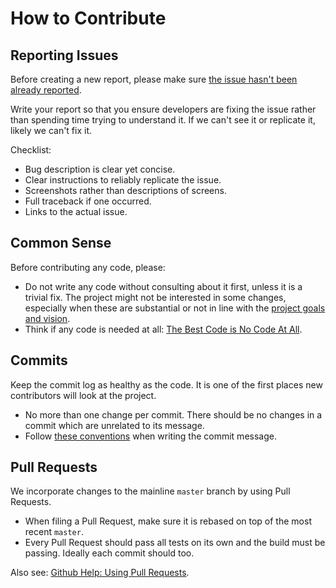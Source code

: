 How to Contribute
=================

Reporting Issues
----------------

Before creating a new report, please make sure [the issue hasn't been already
reported](https://github.com/evernote/zing/issues/).


Write your report so that you ensure developers are fixing the issue rather than
spending time trying to understand it.  If we can't see it or replicate it,
likely we can't fix it.

Checklist:

* Bug description is clear yet concise.
* Clear instructions to reliably replicate the issue.
* Screenshots rather than descriptions of screens.
* Full traceback if one occurred.
* Links to the actual issue.


Common Sense
------------

Before contributing any code, please:

* Do not write any code without consulting about it first, unless it is a
  trivial fix. The project might not be interested in some changes, especially
  when these are substantial or not in line with the [project goals and
  vision](https://github.com/evernote/zing/blob/master/GOALS.md).
* Think if any code is needed at all: [The Best Code is No Code At
  All](http://blog.codinghorror.com/the-best-code-is-no-code-at-all/).


Commits
-------

Keep the commit log as healthy as the code. It is one of the first places new
contributors will look at the project.

* No more than one change per commit. There should be no changes in a commit
  which are unrelated to its message.
* Follow [these conventions](http://chris.beams.io/posts/git-commit/) when
  writing the commit message.


Pull Requests
-------------

We incorporate changes to the mainline `master` branch by using Pull Requests.

* When filing a Pull Request, make sure it is rebased on top of the most recent
  `master`.
* Every Pull Request should pass all tests on its own and the build must be
  passing. Ideally each commit should too.

Also see: [Github Help: Using Pull
Requests](https://help.github.com/articles/using-pull-requests/).

